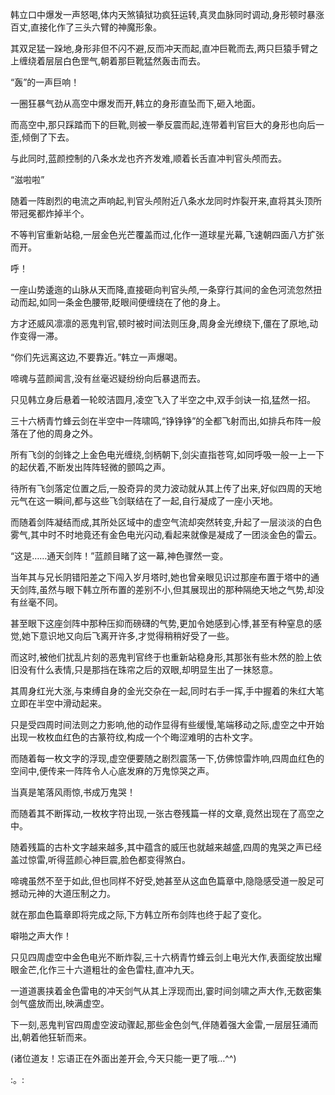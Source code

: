 
韩立口中爆发一声怒喝,体内天煞镇狱功疯狂运转,真灵血脉同时调动,身形顿时暴涨百丈,直接化作了三头六臂的神魔形象。

其双足猛一跺地,身形非但不闪不避,反而冲天而起,直冲巨靴而去,两只巨猿手臂之上缠绕着层层白色罡气,朝着那巨靴猛然轰击而去。

“轰”的一声巨响！

一圈狂暴气劲从高空中爆发而开,韩立的身形直坠而下,砸入地面。

而高空中,那只踩踏而下的巨靴,则被一拳反震而起,连带着判官巨大的身形也向后一歪,倾倒了下去。

与此同时,蓝颜控制的八条水龙也齐齐发难,顺着长舌直冲判官头颅而去。

“滋啦啦”

随着一阵剧烈的电流之声响起,判官头颅附近八条水龙同时炸裂开来,直将其头顶所带冠冕都炸掉半个。

不等判官重新站稳,一层金色光芒覆盖而过,化作一道球星光幕,飞速朝四面八方扩张而开。

呼！

一座山势逶迤的山脉从天而降,直接砸向判官头颅,一条穿行其间的金色河流忽然扭动而起,如同一条金色腰带,眨眼间便缠绕在了他的身上。

方才还威风凛凛的恶鬼判官,顿时被时间法则压身,周身金光缭绕下,僵在了原地,动作变得一滞。

“你们先远离这边,不要靠近。”韩立一声爆喝。

啼魂与蓝颜闻言,没有丝毫迟疑纷纷向后暴退而去。

只见韩立身后悬着一轮皎洁圆月,凌空飞入了半空之中,双手剑诀一掐,猛然一招。

三十六柄青竹蜂云剑在半空中一阵啸鸣,“铮铮铮”的全都飞射而出,如排兵布阵一般落在了他的周身之外。

所有飞剑的剑锋之上金色电光缠绕,剑柄朝下,剑尖直指苍穹,如同呼吸一般一上一下的起伏着,不断发出阵阵轻微的颤鸣之声。

待所有飞剑落定位置之后,一股奇异的灵力波动就从其上传了出来,好似四周的天地元气在这一瞬间,都与这些飞剑联结在了一起,自行凝成了一座小天地。

而随着剑阵凝结而成,其所处区域中的虚空气流却突然转变,升起了一层淡淡的白色雾气,其中时不时地竟还有金色电光闪动,看起来就像是凝成了一团淡金色的雷云。

“这是……通天剑阵！”蓝颜目睹了这一幕,神色骤然一变。

当年其与兄长阴错阳差之下闯入岁月塔时,她也曾亲眼见识过那座布置于塔中的通天剑阵,虽然与眼下韩立所布置的差别不小,但其展现出的那种隔绝天地之气势,却没有丝毫不同。

甚至眼下这座剑阵中那种压抑而磅礴的气势,更加令她感到心悸,甚至有种窒息的感觉,她下意识地又向后飞离开许多,才觉得稍稍好受了一些。

而这时,被他们扰乱片刻的恶鬼判官终于也重新站稳身形,其那张有些木然的脸上依旧没有什么表情,只是那挡在珠帘之后的双眼,却明显生出了一抹怒意。

其周身红光大涨,与束缚自身的金光交杂在一起,同时右手一挥,手中握着的朱红大笔立即在半空中滑动起来。

只是受四周时间法则之力影响,他的动作显得有些缓慢,笔端移动之际,虚空之中开始出现一枚枚血红色的古篆符纹,构成一个个晦涩难明的古朴文字。

而随着每一枚文字的浮现,虚空便要随之剧烈震荡一下,仿佛惊雷炸响,四周血红色的空间中,便传来一阵阵令人心底发麻的万鬼惊哭之声。

当真是笔落风雨惊,书成万鬼哭！

而随着其不断挥动,一枚枚字符出现,一张古卷残篇一样的文章,竟然出现在了高空之中。

随着残篇的古朴文字越来越多,其中蕴含的威压也就越来越盛,四周的鬼哭之声已经盖过惊雷,听得蓝颜心神巨震,脸色都变得煞白。

啼魂虽然不至于如此,但也同样不好受,她甚至从这血色篇章中,隐隐感受道一股足可撼动元神的大道压制之力。

就在那血色篇章即将完成之际,下方韩立所布剑阵也终于起了变化。

噼啪之声大作！

只见四周虚空中金色电光不断炸裂,三十六柄青竹蜂云剑上电光大作,表面绽放出耀眼金芒,化作三十六道粗壮的金色雷柱,直冲九天。

一道道裹挟着金色雷电的冲天剑气从其上浮现而出,霎时间剑啸之声大作,无数密集剑气盛放而出,映满虚空。

下一刻,恶鬼判官四周虚空波动骤起,那些金色剑气,伴随着强大金雷,一层层狂涌而出,朝着他狂斩而来。

(诸位道友！忘语正在外面出差开会,今天只能一更了哦…^^)

:。: